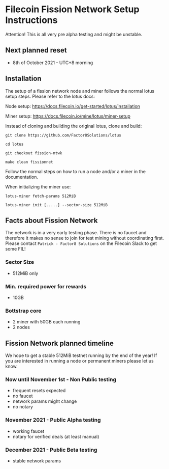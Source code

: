 # Filecoin Fission Network Setup Instructions

Attention! This is all very pre alpha testing and might be unstable.

## Next planned reset

- 8th of October 2021 - UTC+8 morning

## Installation

The setup of a fission network node and miner follows the normal lotus setup steps. Please refer to the lotus docs:

Node setup: https://docs.filecoin.io/get-started/lotus/installation

Miner setup: https://docs.filecoin.io/mine/lotus/miner-setup

Instead of cloning and building the original lotus, clone and build:

`git clone https://github.com/Factor8Solutions/lotus`

`cd lotus`

`git checkout fission-ntwk`

`make clean fissionnet`

Follow the normal steps on how to run a node and/or a miner in the documentation.

When initializing the miner use:

`lotus-miner fetch-params 512MiB`

`lotus-miner init [.....] --sector-size 512MiB`

## Facts about Fission Network

The network is in a very early testing phase. There is no faucet and therefore it makes no sense to join for test mining without coordinating first. Please contact `Patrick - Factor8 Solutions` on the Filecoin Slack to get some FIL!

### Sector Size

- 512MiB only

### Min. required power for rewards

- 10GB

### Bottstrap core

- 2 miner with 50GB each running
- 2 nodes

## Fission Network planned timeline 

We hope to get a stable 512MiB testnet running by the end of the year! If you are interested in running a node or permanent miners please let us know.

### Now until November 1st - Non Public testing

- frequent resets expected
- no faucet
- network params might change
- no notary

### November 2021 - Public Alpha testing 

- working faucet
- notary for verified deals (at least manual)

### December 2021 - Public Beta testing

- stable network params
